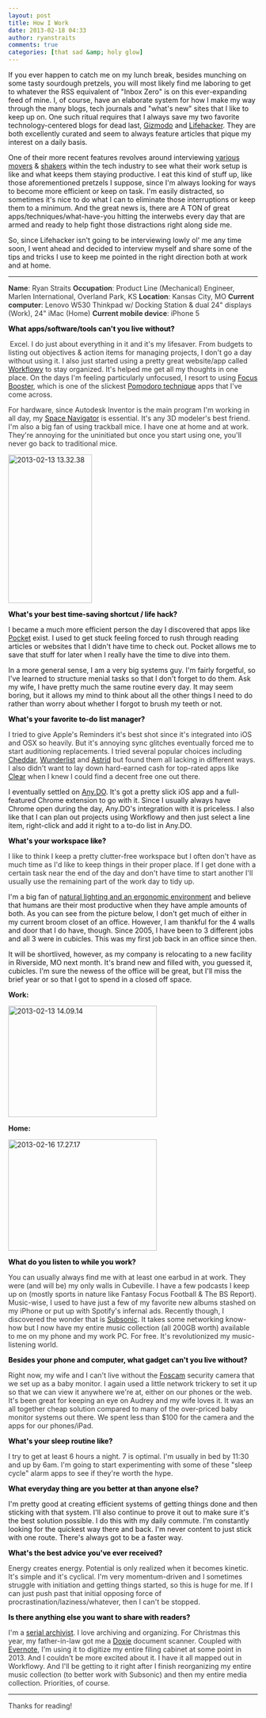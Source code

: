 ```yaml
---
layout: post
title: How I Work
date: 2013-02-18 04:33
author: ryanstraits
comments: true
categories: [that sad &amp; holy glow]
---
```

If you ever happen to catch me on my lunch break, besides munching on some tasty sourdough pretzels, you will most likely find me laboring to get to whatever the RSS equivalent of "Inbox Zero" is on this ever-expanding feed of mine. I, of course, have an elaborate system for how I make my way through the many blogs, tech journals and "what's new" sites that I like to keep up on. One such ritual requires that I always save my two favorite technology-centered blogs for dead last, <a href="http://gizmodo.com/">Gizmodo</a> and <a href="http://lifehacker.com/">Lifehacker</a>. They are both excellently curated and seem to always feature articles that pique my interest on a daily basis.

One of their more recent features revolves around interviewing <a href="http://lifehacker.com/5967582/im-anthony-casalena-founder-of-squarespace-and-this-is-how-i-work">various</a> <a href="http://lifehacker.com/5965839/im-bradford-shellhammer-founder-of-fab-and-this-is-how-i-work">movers</a> &amp; <a href="http://lifehacker.com/5971940/im-guy-kawasaki-and-this-is-how-i-work">shakers</a> within the tech industry to see what their work setup is like and what keeps them staying productive. I eat this kind of stuff up, like those aforementioned pretzels I suppose, since I'm always looking for ways to become more efficient or keep on task. I'm easily distracted, so sometimes it's nice to do what I can to eliminate those interruptions or keep them to a minimum. And the great news is, there are A TON of great apps/techniques/what-have-you hitting the interwebs every day that are armed and ready to help fight those distractions right along side me.

So, since Lifehacker isn't going to be interviewing lowly ol' me any time soon, I went ahead and decided to interview myself and share some of the tips and tricks I use to keep me pointed in the right direction both at work and at home.

---

<strong><span style="color:#333333;">Name</span></strong><span style="color:#333333;">: Ryan Straits
</span><strong><span style="color:#333333;">Occupation</span></strong><span style="color:#333333;">: Product Line (Mechanical) Engineer, Marlen International, Overland Park, KS
</span><strong><span style="color:#333333;">Location</span></strong><span style="color:#333333;">: Kansas City, MO
</span><strong><span style="color:#333333;">Current computer</span></strong><span style="color:#333333;">: Lenovo W530 Thinkpad w/ Docking Station &amp; dual 24" displays (Work), 24" iMac (Home)
</span><strong><span style="color:#333333;">Current mobile device</span></strong><span style="color:#333333;">: iPhone 5</span>

<strong><span style="color:black;">What apps/software/tools can't you live without?</span></strong>

<strong> </strong><span style="color:#333333;">Excel. I do just about everything in it and it's my lifesaver. From budgets to listing out objectives &amp; action items for managing projects, I don't go a day without using it. I also just started using a pretty great website/app called <a href="https://workflowy.com/">Workflowy</a> to stay organized. It's helped me get all my thoughts in one place. On the days I'm feeling particularly unfocused, I resort to using <a href="http://www.focusboosterapp.com/">Focus Booster</a>, which is one of the slickest <a href="http://www.focusboosterapp.com/the-pomodoro-technique">Pomodoro technique</a> apps that I've come across.</span>

<span style="color:#333333;">For hardware, since Autodesk Inventor is the main program I'm working in all day, my <a href="http://www.3dconnexion.com/products/spacenavigator.html">Space Navigator</a> is essential. It's any 3D modeler's best friend. I'm also a big fan of using trackball mice. I have one at home and at work. They're annoying for the uninitiated but once you start using one, you'll never go back to traditional mice.</span>

<span style="color:#333333;"><a href="http://ryanstraits.files.wordpress.com/2013/02/2013-02-13-13-32-38.png"><img class="alignnone size-medium wp-image-64" alt="2013-02-13 13.32.38" src="http://ryanstraits.files.wordpress.com/2013/02/2013-02-13-13-32-38.png?w=169" width="169" height="300" /></a></span>

<strong><span style="color:black;">What's your best time-saving shortcut / life hack?</span></strong><strong></strong>

I became a much more efficient person the day I discovered that apps like <a href="http://getpocket.com">Pocket</a> exist. I used to get stuck feeling forced to rush through reading articles or websites that I didn't have time to check out. Pocket allows me to save that stuff for later when I really have the time to dive into them.

In a more general sense, I am a very big systems guy. I'm fairly forgetful, so I've learned to structure menial tasks so that I don't forget to do them. Ask my wife, I have pretty much the same routine every day. It may seem boring, but it allows my mind to think about all the other things I need to do rather than worry about whether I forgot to brush my teeth or not.

<strong><span style="color:black;">What's your favorite to-do list manager?</span></strong><strong></strong>

<span style="color:#333333;">I tried to give Apple's Reminders it's best shot since it's integrated into iOS and OSX so heavily. But it's annoying sync glitches eventually forced me to start auditioning replacements. I tried several popular choices including <a href="https://cheddarapp.com/">Cheddar</a>, <a href="http://www.6wunderkinder.com/wunderlist">Wunderlist</a> and <a href="http://astrid.com/">Astrid</a> but found them all lacking in different ways. I also didn't want to lay down hard-earned cash for top-rated apps like <a href="http://www.realmacsoftware.com/clear/">Clear</a> when I knew I could find a decent free one out there.</span>

I eventually settled on <a href="http://www.any.do/">Any.DO</a>. It's got a pretty slick iOS app and a full-featured Chrome extension to go with it. Since I usually always have Chrome open during the day, Any.DO's integration with it is priceless. I also like that I can plan out projects using Workflowy and then just select a line item, right-click and add it right to a to-do list in Any.DO.

<strong><span style="color:black;">What's your workspace like?</span></strong><strong></strong>

<span style="color:#333333;">I like to think I keep a pretty clutter-free workspace but I often don't have as much time as I'd like to keep things in their proper place. If I get done with a certain task near the end of the day and don't have time to start another I'll usually use the remaining part of the work day to tidy up.</span>

I'm a big fan of <a href="http://lifehacker.com/5984548/boost-your-productivity-by-adjusting-your-workspaces-lighting-and-temperature">natural lighting and an ergonomic environment</a> and believe that humans are their most productive when they have ample amounts of both. As you can see from the picture below, I don't get much of either in my current broom closet of an office. However, I am thankful for the 4 walls and door that I do have, though. Since 2005, I have been to 3 different jobs and all 3 were in cubicles. This was my first job back in an office since then.

It will be shortlived, however, as my company is relocating to a new facility in Riverside, MO next month. It's brand new and filled with, you guessed it, cubicles. I'm sure the newess of the office will be great, but I'll miss the brief year or so that I got to spend in a closed off space.

<strong>Work:</strong>

<a href="http://ryanstraits.files.wordpress.com/2013/02/2013-02-13-14-09-14.jpg"><img class="alignnone size-medium wp-image-66" alt="2013-02-13 14.09.14" src="http://ryanstraits.files.wordpress.com/2013/02/2013-02-13-14-09-14.jpg?w=300" width="300" height="225" /></a>

<strong>Home:</strong>

<span style="color:#333333;"><a href="http://ryanstraits.files.wordpress.com/2013/02/2013-02-16-17-27-17.jpg"><img class="alignnone size-medium wp-image-67" alt="2013-02-16 17.27.17" src="http://ryanstraits.files.wordpress.com/2013/02/2013-02-16-17-27-17.jpg?w=300" width="300" height="225" /></a></span>

<strong><span style="color:black;">What do you listen to while you work?</span></strong><strong></strong>

<span style="color:#333333;">You can usually always find me with at least one earbud in at work. They were (and will be) my only walls in Cubeville. I have a few podcasts I keep up on (mostly sports in nature like Fantasy Focus Football &amp; The BS Report). Music-wise, I used to have just a few of my favorite new albums stashed on my iPhone or put up with Spotify's infernal ads. Recently though, I discovered the wonder that is <a href="http://www.subsonic.org/pages/index.jsp">Subsonic</a>. It takes some networking know-how but I now have my entire music collection (all 200GB worth) available to me on my phone and my work PC. For free. It's revolutionized my music-listening world.</span>

<strong><span style="color:black;">Besides your phone and computer, what gadget can't you live without?</span></strong><strong></strong>

<span style="color:#333333;">Right now, my wife and I can't live without the <a href="http://www.foscam.com/">Foscam</a> security camera that we set up as a baby monitor. I again used a little network trickery to set it up so that we can view it anywhere we're at, either on our phones or the web. It's been great for keeping an eye on Audrey and my wife loves it. It was an all together cheap solution compared to many of the over-priced baby monitor systems out there. We spent less than $100 for the camera and the apps for our phones/iPad. </span>

<strong><span style="color:black;">What's your sleep routine like?</span></strong><strong></strong>

<span style="color:#333333;">I try to get at least 6 hours a night. 7 is optimal. I'm usually in bed by 11:30 and up by 6am. I'm going to start experimenting with some of these "sleep cycle" alarm apps to see if they're worth the hype. </span>

<strong><span style="color:black;">What everyday thing are you better at than anyone else?</span></strong><strong></strong>

I'm pretty good at creating efficient systems of getting things done and then sticking with that system. I'll also continue to prove it out to make sure it's the best solution possible. I do this with my daily commute. I'm constantly looking for the quickest way there and back. I'm never content to just stick with one route. There's always got to be a faster way.

<strong><span style="color:black;">What's the best advice you've ever received?</span></strong><strong></strong>

<span style="color:#333333;">Energy creates energy. Potential is only realized when it becomes kinetic. It's simple and it's cyclical. I'm very momentum-driven and I sometimes struggle with initiation and getting things started, so this is huge for me. If I can just push past that initial opposing force of procrastination/laziness/whatever, then I can't be stopped.</span>

<strong><span style="color:black;">Is there anything else you want to share with readers?</span></strong><strong></strong>

<span style="color:#333333;">I'm a <a href="http://sinnersaint.squarespace.com/blog/2008/3/28/im-a-serial-archivist.html">serial archivist</a>. I love archiving and organizing. For Christmas this year, my father-in-law got me a <a href="http://www.getdoxie.com/">Doxie</a> document scanner. Coupled with <a href="http://evernote.com/">Evernote</a>, I'm using it to digitize my entire filing cabinet at some point in 2013. And I couldn't be more excited about it. I have it all mapped out in Workflowy. And I'll be getting to it right after I finish reorganizing my entire music collection (to better work with Subsonic) and then my entire media collection. Priorities, of course. </span>

---

<span style="color:#333333;">Thanks for reading!</span>
